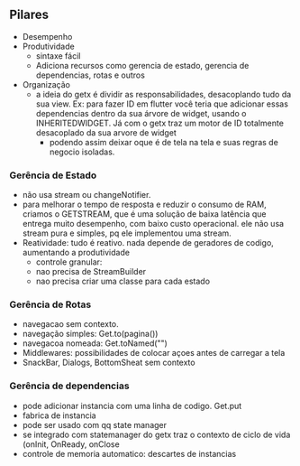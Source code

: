## Pilares

- Desempenho
- Produtividade
  - sintaxe fácil
  - Adiciona recursos como gerencia de estado, gerencia de dependencias, rotas  e outros
- Organização
  - a ideia do getx é dividir as responsabilidades, desacoplando tudo da sua view. Ex: para fazer ID em flutter você teria que adicionar essas dependencias dentro da sua árvore de widget, usando o INHERITEDWIDGET. Já com o getx traz um motor de ID totalmente desacoplado da sua arvore de widget
    - podendo assim deixar oque é de tela na tela e suas regras de negocio isoladas.

### Gerência de Estado
- não usa stream ou changeNotifier.
- para melhorar o tempo de resposta e reduzir o consumo de RAM, criamos o GETSTREAM, que é uma solução de baixa latência que entrega  muito desempenho, com baixo custo operacional. ele não usa stream pura e simples, pq ele implementou uma stream.
- Reatividade: tudo é reativo. nada depende de geradores de codigo, aumentando a produtividade
  - controle granular: 
  - nao precisa de StreamBuilder
  - nao precisa criar uma classe para cada estado
### Gerência de Rotas
- navegacao sem contexto.
- navegação simples: Get.to(pagina())
- navegacoa nomeada: Get.toNamed("")
- Middlewares: possibilidades de colocar açoes antes de carregar a tela
- SnackBar, Dialogs, BottomSheat sem contexto 

### Gerência de dependencias
- pode adicionar instancia  com uma linha de codigo. Get.put
- fabrica de instancia
- pode ser usado com qq state manager
- se integrado com statemanager do getx traz o contexto de ciclo de vida (onInit, OnReady, onClose
- controle de memoria automatico: descartes de instancias